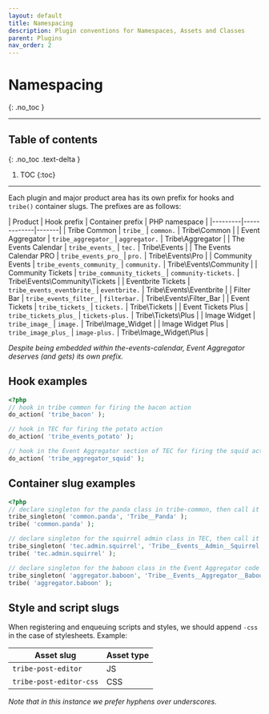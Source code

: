 ```yaml
---
layout: default
title: Namespacing
description: Plugin conventions for Namespaces, Assets and Classes
parent: Plugins
nav_order: 2
---
```


# Namespacing
{: .no_toc }

---


## Table of contents
{: .no_toc .text-delta }

1. TOC
{:toc}

---

Each plugin and major product area has its own prefix for hooks and `tribe()` container slugs. The
prefixes are as follows:

| Product | Hook prefix | Container prefix | PHP namespace |
|---------|-------------|-------|
| Tribe Common | `tribe_` | `common.` | Tribe\Common |
| Event Aggregator | `tribe_aggregator_` | `aggregator.` | Tribe\Aggregator |
| The Events Calendar | `tribe_events_` | `tec.` | Tribe\Events |
| The Events Calendar PRO | `tribe_events_pro_` | `pro.` | Tribe\Events\Pro |
| Community Events | `tribe_events_community_` | `community.` | Tribe\Events\Community |
| Community Tickets | `tribe_community_tickets_` | `community-tickets.` | Tribe\Events\Community\Tickets |
| Eventbrite Tickets | `tribe_events_eventbrite_` | `eventbrite.` | Tribe\Events\Eventbrite |
| Filter Bar | `tribe_events_filter_` | `filterbar.` | Tribe\Events\Filter_Bar |
| Event Tickets | `tribe_tickets_` | `tickets.` | Tribe\Tickets |
| Event Tickets Plus | `tribe_tickets_plus_` | `tickets-plus.` | Tribe\Tickets\Plus |
| Image Widget | `tribe_image_` | `image.` | Tribe\Image_Widget |
| Image Widget Plus | `tribe_image_plus_` | `image-plus.` | Tribe\Image_Widget\Plus |

_Despite being embedded within the-events-calendar, Event Aggregator deserves (and gets) its own prefix._

## Hook examples

```php
<?php
// hook in tribe common for firing the bacon action
do_action( 'tribe_bacon' );

// hook in TEC for firing the potato action
do_action( 'tribe_events_potato' );

// hook in the Event Aggregator section of TEC for firing the squid action
do_action( 'tribe_aggregator_squid' );
```

## Container slug examples

```php
<?php
// declare singleton for the panda class in tribe-common, then call it
tribe_singleton( 'common.panda', 'Tribe__Panda' );
tribe( 'common.panda' );

// declare singleton for the squirrel admin class in TEC, then call it
tribe_singleton( 'tec.admin.squirrel', 'Tribe__Events__Admin__Squirrel' );
tribe( 'tec.admin.squirrel' );

// declare singleton for the baboon class in the Event Aggregator code within TEC, then call it
tribe_singleton( 'aggregator.baboon', 'Tribe__Events__Aggregator__Baboon' );
tribe( 'aggregator.baboon' );
```

## Style and script slugs

When registering and enqueuing scripts and styles, we should append `-css` in the case of stylesheets. Example:

| Asset slug              | Asset type |
|-------------------------|------------|
| `tribe-post-editor`     | JS         |
| `tribe-post-editor-css` | CSS        |

_Note that in this instance we prefer hyphens over underscores._
